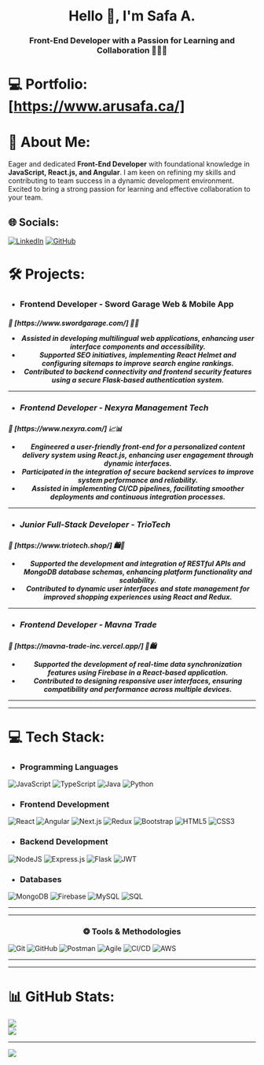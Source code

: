 <h1 align="center">Hello 👋, I'm Safa A.</h1>
<h3 align="center">Front-End Developer with a Passion for Learning and Collaboration 👨🏻‍💻</h3>

# 💻 Portfolio: [https://www.arusafa.ca/]

# 💫 About Me:

Eager and dedicated **Front-End Developer** with foundational knowledge in **JavaScript, React.js, and Angular**. I am keen on refining my skills and contributing to team success in a dynamic development environment. Excited to bring a strong passion for learning and effective collaboration to your team.

## 🌐 Socials:

[![LinkedIn](https://img.shields.io/badge/LinkedIn-%230077B5.svg?logo=linkedin&logoColor=white)](https://linkedin.com/in/safaaru) 
[![GitHub](https://img.shields.io/badge/GitHub-%23121011.svg?logo=github&logoColor=white)](https://github.com/arusafa)

# 🛠️ Projects:

- <h3>Frontend Developer - Sword Garage Web & Mobile App</h3>
<h5>🔗 [https://www.swordgarage.com/] 🚗📱
<ul>
    <li align="center">Assisted in developing multilingual web applications, enhancing user interface components and accessibility.</li>
    <li align="center">Supported SEO initiatives, implementing React Helmet and configuring sitemaps to improve search engine rankings.</li>
    <li align="center">Contributed to backend connectivity and frontend security features using a secure Flask-based authentication system.</li>
</ul>
    <hr></hr>
 
- <h3>Frontend Developer - Nexyra Management Tech</h3>
<h5>🔗 [https://www.nexyra.com/] 📈📊
<ul>
    <li align="center">Engineered a user-friendly front-end for a personalized content delivery system using React.js, enhancing user engagement through dynamic interfaces.</li>
    <li align="center">Participated in the integration of secure backend services to improve system performance and reliability.</li>
    <li align="center">Assisted in implementing CI/CD pipelines, facilitating smoother deployments and continuous integration processes.</li>
</ul>
    <hr></hr>

- <h3>Junior Full-Stack Developer - TrioTech</h3>
<h5>🔗 [https://www.triotech.shop/] 🛍️🛒
<ul>
    <li align="center">Supported the development and integration of RESTful APIs and MongoDB database schemas, enhancing platform functionality and scalability.</li>
    <li align="center">Contributed to dynamic user interfaces and state management for improved shopping experiences using React and Redux.</li>
</ul>
    <hr></hr>

- <h3>Frontend Developer - Mavna Trade</h3>
<h5>🔗 [https://mavna-trade-inc.vercel.app/] 🏪🛍️
<ul>
    <li align="center">Supported the development of real-time data synchronization features using Firebase in a React-based application.</li>
    <li align="center">Contributed to designing responsive user interfaces, ensuring compatibility and performance across multiple devices.</li>
</ul>
    <hr></hr>
    <hr></hr>

# 💻 Tech Stack:

* <h3 align="left">Programming Languages</h3>
<p align="left">

![JavaScript](https://img.shields.io/badge/javascript-%23323330.svg?style=for-the-badge&logo=javascript&logoColor=%23F7DF1E) ![TypeScript](https://img.shields.io/badge/typescript-%23007ACC.svg?style=for-the-badge&logo=typescript&logoColor=white) ![Java](https://img.shields.io/badge/java-%23ED8B00.svg?style=for-the-badge&logo=openjdk&logoColor=white) ![Python](https://img.shields.io/badge/python-3670A0?style=for-the-badge&logo=python&logoColor=ffdd54) </p>

* <h3 align="left">Frontend Development</h3>
<p align="left">

![React](https://img.shields.io/badge/react-%2320232a.svg?style=for-the-badge&logo=react&logoColor=%2361DAFB) ![Angular](https://img.shields.io/badge/angular-%23E23237.svg?style=for-the-badge&logo=angular&logoColor=white) ![Next.js](https://img.shields.io/badge/Next-black?style=for-the-badge&logo=next.js&logoColor=white) ![Redux](https://img.shields.io/badge/redux-%23593d88.svg?style=for-the-badge&logo=redux&logoColor=white) ![Bootstrap](https://img.shields.io/badge/bootstrap-%238511FA.svg?style=for-the-badge&logo=bootstrap&logoColor=white) ![HTML5](https://img.shields.io/badge/html5-%23E34F26.svg?style=for-the-badge&logo=html5&logoColor=white) ![CSS3](https://img.shields.io/badge/css3-%231572B6.svg?style=for-the-badge&logo=css3&logoColor=white) </p>

* <h3 align="left">Backend Development</h3>
<p align="left"> 

![NodeJS](https://img.shields.io/badge/node.js-6DA55F?style=for-the-badge&logo=node.js&logoColor=white) ![Express.js](https://img.shields.io/badge/express.js-%23404d59.svg?style=for-the-badge&logo=express&logoColor=%2361DAFB) ![Flask](https://img.shields.io/badge/flask-%23000.svg?style=for-the-badge&logo=flask&logoColor=white) ![JWT](https://img.shields.io/badge/JWT-black?style=for-the-badge) </p>

* <h3 align="left">Databases</h3>
<p align="left"> 

![MongoDB](https://img.shields.io/badge/MongoDB-%234ea94b.svg?style=for-the-badge&logo=mongodb&logoColor=white) ![Firebase](https://img.shields.io/badge/firebase-%23039BE5.svg?style=for-the-badge&logo=firebase) ![MySQL](https://img.shields.io/badge/mysql-%2300000f.svg?style=for-the-badge&logo=mysql&logoColor=white) ![SQL](https://img.shields.io/badge/sql-%2307405e.svg?style=for-the-badge&logo=sqlite&logoColor=white) </p>

<hr></hr>
<hr></hr>

<h3 align="center">❂ Tools & Methodologies</h3>
<p align="center"> 

![Git](https://img.shields.io/badge/git-%23F05032.svg?style=for-the-badge&logo=git&logoColor=white) ![GitHub](https://img.shields.io/badge/github-%23121011.svg?style=for-the-badge&logo=github&logoColor=white) ![Postman](https://img.shields.io/badge/Postman-FF6C37?style=for-the-badge&logo=postman&logoColor=white) ![Agile](https://img.shields.io/badge/Agile-%23FF6C37.svg?style=for-the-badge&logo=agile&logoColor=white) ![CI/CD](https://img.shields.io/badge/CI/CD-%230077B5.svg?style=for-the-badge&logo=github-actions&logoColor=white) ![AWS](https://img.shields.io/badge/AWS-%23FF9900.svg?style=for-the-badge&logo=amazon-aws&logoColor=white) </p>

<hr></hr>
<hr></hr>

# 📊 GitHub Stats:

![](https://github-readme-streak-stats.herokuapp.com/?user=arusafa&theme=dark&hide_border=false)<br/>
![](https://github-readme-stats.vercel.app/api/top-langs/?username=arusafa&theme=dark&hide_border=false&include_all_commits=true&count_private=false&layout=compact)

---

[![](https://visitcount.itsvg.in/api?id=arusafa&icon=0&color=0)](https://visitcount.itsvg.in)

<!-- Proudly created with GPRM ( https://gprm.itsvg.in ) -->
